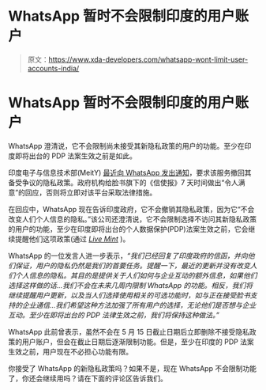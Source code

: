 # WhatsApp 暂时不会限制印度的用户账户

> 原文：<https://www.xda-developers.com/whatsapp-wont-limit-user-accounts-india/>

# WhatsApp 暂时不会限制印度的用户账户

WhatsApp 澄清说，它不会限制尚未接受其新隐私政策的用户的功能。至少在印度即将出台的 PDP 法案生效之前是如此。

印度电子与信息技术部(MeitY) [最近向 WhatsApp 发出通知](https://www.xda-developers.com/india-asks-whatsapp-withdraw-privacy-policy/)，要求该服务撤回其备受争议的隐私政策。政府机构给脸书旗下的《信使报》7 天时间做出“令人满意”的回应，否则将立即对该平台采取法律措施。

在回应中，WhatsApp 现在告诉印度政府，它不会撤销其隐私政策，因为它“不会改变人们个人信息的隐私。”该公司还澄清说，它不会限制选择不访问其新隐私政策的用户的功能，至少在印度即将出台的个人数据保护(PDP)法案生效之前，它会继续提醒他们这项政策(通过 [*Live Mint*](https://www.livemint.com/industry/media/whatsapp-won-t-limit-users-functionalities-till-india-s-pdp-is-in-effect-11621865936471.html) )。

WhatsApp 的一位发言人进一步表示，*“我们已经回复了印度政府的信函，并向他们保证，用户的隐私仍然是我们的首要任务。提醒一下，最近的更新并没有改变人们个人信息的隐私。其目的是提供关于人们如何与企业互动的额外信息，如果他们选择这样做的话...我们不会在未来几周内限制 WhatsApp 的功能。相反，我们将继续提醒用户更新，以及当人们选择使用相关的可选功能时，如与正在接受脸书支持的企业通信...我们希望这种方法加强了所有用户的选择，无论他们是否想与企业互动。至少在即将出台的 PDP 法律生效之前，我们将保持这种做法。”*

WhatsApp 此前曾表示，虽然不会在 5 月 15 日截止日期后立即删除不接受隐私政策的用户账户，但会在截止日期后逐渐限制功能。但是，至少在印度的 PDP 法案生效之前，用户现在不必担心功能有限。

你接受了 WhatsApp 的新隐私政策吗？如果不是，现在 WhatsApp 不会限制功能了，你还会继续用吗？请在下面的评论区告诉我们。